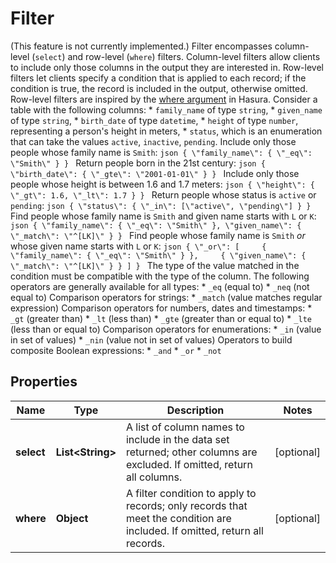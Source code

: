 

# Filter

(This feature is not currently implemented.)  Filter encompasses column-level (`select`) and row-level (`where`) filters.  Column-level filters allow clients to include only those columns in the output they are interested in. Row-level filters let clients specify a condition that is applied to each record; if the condition is true, the record is included in the output, otherwise omitted. Row-level filters are inspired by the [where argument](https://hasura.io/docs/latest/queries/postgres/query-filters/#the-where-argument) in Hasura.  Consider a table with the following columns:  * `family_name` of type `string`, * `given_name` of type `string`, * `birth_date` of type `datetime`, * `height` of type `number`, representing a person's height in meters, * `status`, which is an enumeration that can take the values `active`, `inactive`, `pending`.  Include only those people whose family name is `Smith`:  ```json { \"family_name\": { \"_eq\": \"Smith\" } } ```  Return people born in the 21st century:  ```json { \"birth_date\": { \"_gte\": \"2001-01-01\" } } ```  Include only those people whose height is between 1.6 and 1.7 meters:  ```json { \"height\": { \"_gt\": 1.6, \"_lt\": 1.7 } } ```  Return people whose status is `active` or `pending`:  ```json { \"status\": { \"_in\": [\"active\", \"pending\"] } } ```  Find people whose family name is `Smith` and given name starts with `L` or `K`:  ```json { \"family_name\": { \"_eq\": \"Smith\" }, \"given_name\": { \"_match\": \"^[LK]\" } } ```  Find people whose family name is `Smith` *or* whose given name starts with `L` or `K`:  ```json { \"_or\": [     { \"family_name\": { \"_eq\": \"Smith\" } },     { \"given_name\": { \"_match\": \"^[LK]\" } } ] } ```  The type of the value matched in the condition must be compatible with the type of the column.  The following operators are generally available for all types:  * `_eq` (equal to) * `_neq` (not equal to)  Comparison operators for strings:  * `_match` (value matches regular expression)  Comparison operators for numbers, dates and timestamps:  * `_gt` (greater than) * `_lt` (less than) * `_gte` (greater than or equal to) * `_lte` (less than or equal to)  Comparison operators for enumerations:  * `_in` (value in set of values) * `_nin` (value not in set of values)  Operators to build composite Boolean expressions:  * `_and` * `_or` * `_not`

## Properties

| Name | Type | Description | Notes |
|------------ | ------------- | ------------- | -------------|
|**select** | **List&lt;String&gt;** | A list of column names to include in the data set returned; other columns are excluded. If omitted, return all columns. |  [optional] |
|**where** | **Object** | A filter condition to apply to records; only records that meet the condition are included. If omitted, return all records. |  [optional] |



